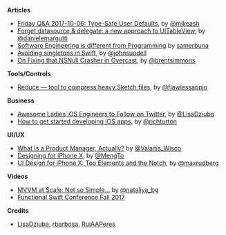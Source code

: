 **Articles**

* [Friday Q&A 2017-10-06: Type-Safe User Defaults](https://www.mikeash.com/pyblog/friday-qa-2017-10-06-type-safe-user-defaults.html), by [@mikeash](https://twitter.com/mikeash)
* [Forget datasource & delegate: a new approach to UITableView](http://danielemargutti.com/2017/10/08/forget-datasource-delegates-a-new-approach-to-uitableview/), by [@danielemargutti](https://twitter.com/danielemargutti)
* [Software Engineering is different from Programming](https://medium.com/@samerbuna/software-engineering-is-different-from-programming-b108c135af26) by [samerbuna](https://twitter.com/samerbuna)
* [Avoiding singletons in Swift](https://www.swiftbysundell.com/posts/avoiding-singletons-in-swift), by [@johnsundell](https://twitter.com/johnsundell)
* [On Fixing that NSNull Crasher in Overcast](http://inessential.com/2017/10/10/on_fixing_that_nsnull_crasher_in_overcas), by [@brentsimmons](https://twitter.com/brentsimmons)

**Tools/Controls**

* [Reduce — tool to compress heavy Sketch files](https://flawlessapp.io/reduce), by [@flawlessappio](https://twitter.com/flawlessappio)

**Business**

* [Awesome Ladies iOS Engineers to Follow on Twitter](https://medium.com/flawless-app-stories/awesome-ladies-ios-engineers-to-follow-on-twitter-4fd9dff8b242), by [@LisaDziuba](https://twitter.com/LisaDziuba)
* [How to get started developing iOS apps](http://martiancraft.com/blog/2017/10/starting-iOS/), by [@richturton](https://twitter.com/richturton)

**UI/UX**

* [What Is a Product Manager, Actually?](https://medium.com/@Alex.Valaitis/what-is-a-product-manager-actually-f328f05575) by [@Valaitis_Wisco](https://twitter.com/Valaitis_Wisco)
* [Designing for iPhone X](https://designcode.io/ios11-iphone-x), by [@MengTo](https://twitter.com/MengTo)
* [UI Design for iPhone X: Top Elements and the Notch](http://blog.maxrudberg.com/post/166045445103/ui-design-for-iphone-x-top-elements-and-the-notch), by [@maxrudberg](https://twitter.com/maxrudberg)

**Videos**

* [MVVM at Scale: Not so Simple...](https://academy.realm.io/posts/try-swift-nyc-2017-nataliya-patsovska-mvvm-at-scale/) by [@nataliya_bg](https://twitter.com/nataliya_bg)
* [Functional Swift Conference Fall 2017](http://2017-fall.funswiftconf.com/)

**Credits**

* [LisaDziuba](http://github.com/lisadziuba), [rbarbosa](https://github.com/rbarbosa), [RuiAAPeres](https://github.com/RuiAAPeres)
